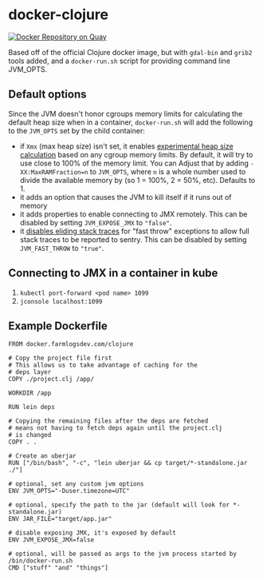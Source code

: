 # docker-clojure

[![Docker Repository on Quay](https://quay.io/repository/farmlogs/clojure/status "Docker Repository on Quay")](https://quay.io/repository/farmlogs/clojure)

Based off of the official Clojure docker image, but with `gdal-bin`
and `grib2` tools added, and a `docker-run.sh` script for providing
command line JVM_OPTS.

## Default options

Since the JVM doesn't honor cgroups memory limits for calculating the
default heap size when in a container, `docker-run.sh` will add the
following to the `JVM_OPTS` set by the child container:

* if `Xmx` (max heap size) isn't set, it enables [experimental heap
  size calculation][1] based on any cgroup memory limits. By default, it
  will try to use close to 100% of the memory limit. You can Adjust
  that by adding `-XX:MaxRAMFraction=n` to `JVM_OPTS`, where `n` is a
  whole number used to divide the available memory by (so 1 = 100%, 2
  = 50%, etc). Defaults to 1.
* it adds an option that causes the JVM to kill itself if it runs out
  of memory
* it adds properties to enable connecting to JMX remotely. This can be
  disabled by setting `JVM_EXPOSE_JMX` to `"false"`.
* it [disables eliding stack traces][2] for "fast throw" exceptions to
  allow full stack traces to be reported to sentry. This can be
  disabled by setting `JVM_FAST_THROW` to `"true"`.
  
## Connecting to JMX in a container in kube

1. `kubectl port-forward <pod name> 1099`
2. `jconsole localhost:1099`

## Example Dockerfile

```
FROM docker.farmlogsdev.com/clojure

# Copy the project file first
# This allows us to take advantage of caching for the
# deps layer
COPY ./project.clj /app/

WORKDIR /app

RUN lein deps

# Copying the remaining files after the deps are fetched
# means not having to fetch deps again until the project.clj
# is changed
COPY . .

# Create an uberjar
RUN ["/bin/bash", "-c", "lein uberjar && cp target/*-standalone.jar ./"]

# optional, set any custom jvm options
ENV JVM_OPTS="-Duser.timezone=UTC"

# optional, specify the path to the jar (default will look for *-standalone.jar)
ENV JAR_FILE="target/app.jar"

# disable exposing JMX, it's exposed by default
ENV JVM_EXPOSE_JMX=false

# optional, will be passed as args to the jvm process started by /bin/docker-run.sh
CMD ["stuff" "and" "things"]
```

[1]: https://dzone.com/articles/running-a-jvm-in-a-container-without-getting-kille
[2]: https://stackoverflow.com/questions/4659151/recurring-exception-without-a-stack-trace-how-to-reset#4659279
